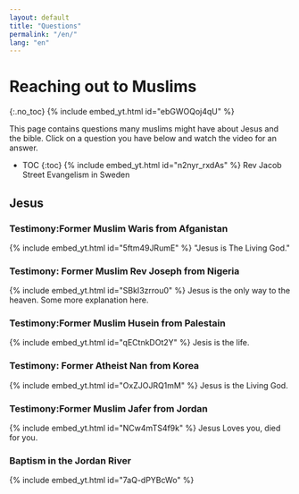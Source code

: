 ```yaml
---
layout: default
title: "Questions"
permalink: "/en/"
lang: "en"
---
```



# Reaching out to Muslims
{:.no_toc}
{% include embed_yt.html id="ebGWOQoj4qU" %}

This page contains questions many muslims might have about Jesus and the bible. Click on a question you have below and watch the video for an answer.

* TOC
{:toc}
{% include embed_yt.html id="n2nyr_rxdAs" %} 
Rev Jacob Street Evangelism in Sweden
## Jesus

### Testimony:Former Muslim Waris from Afganistan
{% include embed_yt.html id="5ftm49JRumE" %}
"Jesus is The Living God."

### Testimony: Former Muslim Rev Joseph from Nigeria
{% include embed_yt.html id="SBkI3zrrou0" %}
Jesus is the only way to the heaven.
Some more explanation here.

### Testimony:Former Muslim Husein from Palestain
{% include embed_yt.html id="qECtnkDOt2Y" %}
Jesis is the life.

### Testimony: Former Atheist Nan from Korea
{% include embed_yt.html id="OxZJOJRQ1mM" %}
Jesus is the Living God.

### Testimony:Former Muslim Jafer from Jordan
{% include embed_yt.html id="NCw4mTS4f9k" %}
Jesus Loves you, died for you.

### Baptism in the Jordan River
{% include embed_yt.html id="7aQ-dPYBcWo" %}
